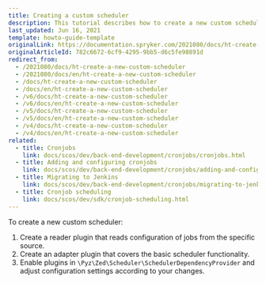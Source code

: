 ```yaml
---
title: Creating a custom scheduler
description: This tutorial describes how to create a new custom scheduler.
last_updated: Jun 16, 2021
template: howto-guide-template
originalLink: https://documentation.spryker.com/2021080/docs/ht-create-a-new-custom-scheduler
originalArticleId: 782c6672-6cf9-4295-9bb5-d6c5fe98891d
redirect_from:
  - /2021080/docs/ht-create-a-new-custom-scheduler
  - /2021080/docs/en/ht-create-a-new-custom-scheduler
  - /docs/ht-create-a-new-custom-scheduler
  - /docs/en/ht-create-a-new-custom-scheduler
  - /v6/docs/ht-create-a-new-custom-scheduler
  - /v6/docs/en/ht-create-a-new-custom-scheduler
  - /v5/docs/ht-create-a-new-custom-scheduler
  - /v5/docs/en/ht-create-a-new-custom-scheduler
  - /v4/docs/ht-create-a-new-custom-scheduler
  - /v4/docs/en/ht-create-a-new-custom-scheduler
related:
  - title: Cronjobs
    link: docs/scos/dev/back-end-development/cronjobs/cronjobs.html
  - title: Adding and configuring cronjobs
    link: docs/scos/dev/back-end-development/cronjobs/adding-and-configuring-cronjobs.html
  - title: Migrating to Jenkins
    link: docs/scos/dev/back-end-development/cronjobs/migrating-to-jenkins.html
  - title: Cronjob scheduling
    link: docs/scos/dev/sdk/cronjob-scheduling.html
---
```


To create a new custom scheduler:

1. Create a reader plugin that reads configuration of jobs from the specific source.
2. Create an adapter plugin that covers the basic scheduler functionality.
3. Enable plugins in `\Pyz\Zed\Scheduler\SchedulerDependencyProvider` and adjust configuration settings according to your changes.

